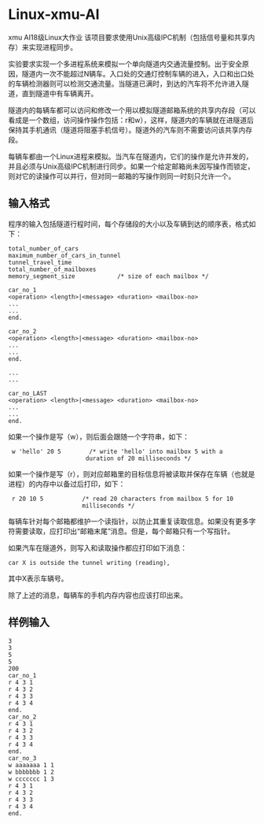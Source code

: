 # Linux-xmu-AI
xmu AI18级Linux大作业
该项目要求使用Unix高级IPC机制（包括信号量和共享内存）来实现进程同步。

实验要求实现一个多进程系统来模拟一个单向隧道内交通流量控制。出于安全原因，隧道内一次不能超过N辆车。入口处的交通灯控制车辆的进入，入口和出口处的车辆检测器则可以检测交通流量。当隧道已满时，到达的汽车将不允许进入隧道，直到隧道中有车辆离开。

隧道内的每辆车都可以访问和修改一个用以模拟隧道邮箱系统的共享内存段（可以看成是一个数组，访问操作操作包括：r和w），这样，隧道内的车辆就在进隧道后保持其手机通讯（隧道将阻塞手机信号）。隧道外的汽车则不需要访问该共享内存段。

每辆车都由一个Linux进程来模拟。当汽车在隧道内，它们的操作是允许并发的，并且必须与Unix高级IPC机制进行同步。如果一个给定邮箱尚未因写操作而锁定，则对它的读操作可以并行，但对同一邮箱的写操作则同一时刻只允许一个。
## 输入格式
程序的输入包括隧道行程时间，每个存储段的大小以及车辆到达的顺序表，格式如下：
```
total_number_of_cars
maximum_number_of_cars_in_tunnel
tunnel_travel_time
total_number_of_mailboxes
memory_segment_size            /* size of each mailbox */

car_no_1
<operation> <length>|<message> <duration> <mailbox-no>
...
...
end.

car_no_2
<operation> <length>|<message> <duration> <mailbox-no>
...
...
end.

...
...

car_no_LAST
<operation> <length>|<message> <duration> <mailbox-no>
...
...
end.
```

如果一个操作是写（w），则后面会跟随一个字符串，如下：
```
 w 'hello' 20 5        /* write 'hello' into mailbox 5 with a
                      duration of 20 milliseconds */
```
如果一个操作是写（r），则对应邮箱里的目标信息将被读取并保存在车辆（也就是进程）的内存中以备过后打印，如下：
```
 r 20 10 5           /* read 20 characters from mailbox 5 for 10
                     milliseconds */
```
每辆车针对每个邮箱都维护一个读指针，以防止其重复读取信息。如果没有更多字符需要读取，应打印出“邮箱末尾”消息。但是，每个邮箱只有一个写指针。

如果汽车在隧道外，则写入和读取操作都应打印如下消息：
```
car X is outside the tunnel writing (reading),
```
其中X表示车辆号。

除了上述的消息，每辆车的手机内存内容也应该打印出来。
## 样例输入
```
3
3
5
5
200
car_no_1
r 4 3 1
r 4 3 2
r 4 3 3
r 4 3 4
end.
car_no_2
r 4 3 1
r 4 3 2
r 4 3 3
r 4 3 4
end.
car_no_3
w aaaaaaa 1 1
w bbbbbbb 1 2
w ccccccc 1 3
r 4 3 1
r 4 3 2
r 4 3 3
r 4 3 4
end.
```
